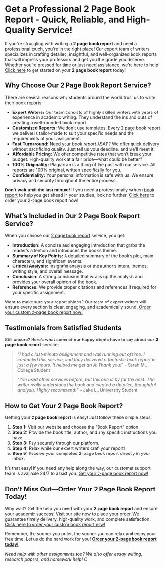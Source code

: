 # Get a Professional 2 Page Book Report - Quick, Reliable, and High-Quality Service!

If you're struggling with writing a **2 page book report** and need a professional touch, you're in the right place! Our expert team of writers specializes in crafting detailed, insightful, and well-organized book reports that will impress your professors and get you the grade you deserve. Whether you're pressed for time or just need assistance, we’re here to help! [Click here](https://tinyurl.com/topessay?keyword=2+page+book+report) to get started on your **2 page book report** today!

## Why Choose Our 2 Page Book Report Service?

There are several reasons why students around the world trust us to write their book reports:

- **Expert Writers:** Our team consists of highly skilled writers with years of experience in academic writing. They understand the ins and outs of creating a well-rounded book report.
- **Customized Reports:** We don’t use templates. Every [2 page book report](https://tinyurl.com/topessay?keyword=2+page+book+report) we deliver is tailor-made to suit your specific needs and the requirements of your assignment.
- **Fast Turnaround:** Need your _book report_ ASAP? We offer quick delivery without sacrificing quality. Just tell us your deadline, and we’ll meet it!
- **Affordable Pricing:** We offer competitive rates that won’t break your budget. High-quality work at a fair price—what could be better?
- **100% Originality:** Plagiarism is a thing of the past with our service. All reports are 100% original, written specifically for you.
- **Confidentiality:** Your personal information is safe with us. We ensure privacy and security throughout the entire process.

**Don’t wait until the last minute!** If you need a professionally written [book report](https://tinyurl.com/topessay?keyword=2+page+book+report) to help you get ahead in your studies, look no further. [Click here](https://tinyurl.com/topessay?keyword=2+page+book+report) to order your 2-page book report now!

## What’s Included in Our 2 Page Book Report Service?

When you choose our [2 page book report](https://tinyurl.com/topessay?keyword=2+page+book+report) service, you get:

- **Introduction:** A concise and engaging introduction that grabs the reader’s attention and introduces the book’s theme.
- **Summary of Key Points:** A detailed summary of the book’s plot, main characters, and significant events.
- **Critical Analysis:** Insightful analysis of the author’s intent, themes, writing style, and overall message.
- **Conclusion:** A strong conclusion that wraps up the analysis and provides your overall opinion of the book.
- **References:** We provide proper citations and references if required for your specific assignment.

Want to make sure your report shines? Our team of expert writers will ensure every section is clear, engaging, and academically sound. [Order your custom 2-page book report now!](https://tinyurl.com/topessay?keyword=2+page+book+report)

## Testimonials from Satisfied Students

Still unsure? Here’s what some of our happy clients have to say about our **2 page book report** service:

> _"I had a last-minute assignment and was running out of time. I contacted this service, and they delivered a fantastic book report in just a few hours. It helped me get an A! Thank you!"_ – Sarah M., College Student

> _"I’ve used other services before, but this one is by far the best. The writer really understood the book and created a detailed, thoughtful analysis. Highly recommend!"_ – Jake L., University Student

## How to Get Your 2 Page Book Report?

Getting your **2 page book report** is easy! Just follow these simple steps:

1. **Step 1:** Visit our website and choose the "Book Report" option.
2. **Step 2:** Provide the book title, author, and any specific instructions you have.
3. **Step 3:** Pay securely through our platform.
4. **Step 4:** Relax while our expert writers craft your report!
5. **Step 5:** Receive your completed 2-page book report directly in your inbox.

It’s that easy! If you need any help along the way, our customer support team is available 24/7 to assist you. [Get your 2-page book report now!](https://tinyurl.com/topessay?keyword=2+page+book+report)

## Don’t Miss Out—Order Your 2 Page Book Report Today!

Why wait? Get the help you need with your **2 page book report** and ensure your academic success! Visit our site now to place your order. We guarantee timely delivery, high-quality work, and complete satisfaction. [Click here to order your custom book report now!](https://tinyurl.com/topessay?keyword=2+page+book+report)

Remember, the sooner you order, the sooner you can relax and enjoy your free time. Let us do the hard work for you! **[Order your 2-page book report today!](https://tinyurl.com/topessay?keyword=2+page+book+report)**

_Need help with other assignments too? We also offer essay writing, research papers, and homework help! C_
